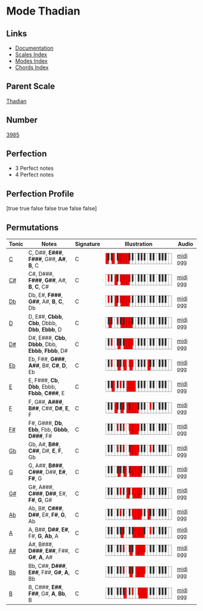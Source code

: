 # Mode Thadian

## Links

- [Documentation](index.md)
- [Scales Index](Scales.md)
- [Modes Index](Modes.md)
- [Chords Index](Chords.md)

## Parent Scale

[Thadian](ScaleThadian.md)

## Number

[3985](https://ianring.com/musictheory/scales/3985)

## Perfection

- 3 Perfect notes
- 4 Perfect notes

## Perfection Profile

[true true false false true false false]

## Permutations

| Tonic | Notes | Signature | Illustration | Audio |
|-------|-------|-----------|--------------|-------|
| [C](ModeCNaturalThadian.md) | C, D##, **E###**, **F###**, G##, **A#**, **B**, C | C | ![CNaturalThadian](ModeCNaturalThadian.png) | [midi](ModeCNaturalThadian.mid) [ogg](ModeCNaturalThadian.ogg) |
| [C#](ModeCSharpThadian.md) | C#, D###, **F###**, **G##**, A#, **B**, **C**, C# | C | ![CSharpThadian](ModeCSharpThadian.png) | [midi](ModeCSharpThadian.mid) [ogg](ModeCSharpThadian.ogg) |
| [Db](ModeDFlatThadian.md) | Db, E#, **F###**, **G##**, A#, **B**, **C**, Db | C | ![DFlatThadian](ModeDFlatThadian.png) | [midi](ModeDFlatThadian.mid) [ogg](ModeDFlatThadian.ogg) |
| [D](ModeDNaturalThadian.md) | D, E##, **Cbbb**, **Cbb**, Dbbb, **Dbb**, **Ebbb**, D | C | ![DNaturalThadian](ModeDNaturalThadian.png) | [midi](ModeDNaturalThadian.mid) [ogg](ModeDNaturalThadian.ogg) |
| [D#](ModeDSharpThadian.md) | D#, E###, **Cbb**, **Dbbb**, Dbb, **Ebbb**, **Fbbb**, D# | C | ![DSharpThadian](ModeDSharpThadian.png) | [midi](ModeDSharpThadian.mid) [ogg](ModeDSharpThadian.ogg) |
| [Eb](ModeEFlatThadian.md) | Eb, F##, **G###**, **A##**, B#, **C#**, **D**, Eb | C | ![EFlatThadian](ModeEFlatThadian.png) | [midi](ModeEFlatThadian.mid) [ogg](ModeEFlatThadian.ogg) |
| [E](ModeENaturalThadian.md) | E, F###, **Cb**, **Dbb**, Ebbb, **Fbbb**, **C###**, E | C | ![ENaturalThadian](ModeENaturalThadian.png) | [midi](ModeENaturalThadian.mid) [ogg](ModeENaturalThadian.ogg) |
| [F](ModeFNaturalThadian.md) | F, G##, **A###**, **B##**, C##, **D#**, **E**, F | C | ![FNaturalThadian](ModeFNaturalThadian.png) | [midi](ModeFNaturalThadian.mid) [ogg](ModeFNaturalThadian.ogg) |
| [F#](ModeFSharpThadian.md) | F#, G###, **Db**, **Ebb**, Fbb, **Gbbb**, **D###**, F# | C | ![FSharpThadian](ModeFSharpThadian.png) | [midi](ModeFSharpThadian.mid) [ogg](ModeFSharpThadian.ogg) |
| [Gb](ModeGFlatThadian.md) | Gb, A#, **B##**, **C##**, D#, **E**, **F**, Gb | C | ![GFlatThadian](ModeGFlatThadian.png) | [midi](ModeGFlatThadian.mid) [ogg](ModeGFlatThadian.ogg) |
| [G](ModeGNaturalThadian.md) | G, A##, **B###**, **C###**, D##, **E#**, **F#**, G | C | ![GNaturalThadian](ModeGNaturalThadian.png) | [midi](ModeGNaturalThadian.mid) [ogg](ModeGNaturalThadian.ogg) |
| [G#](ModeGSharpThadian.md) | G#, A###, **C###**, **D##**, E#, **F#**, **G**, G# | C | ![GSharpThadian](ModeGSharpThadian.png) | [midi](ModeGSharpThadian.mid) [ogg](ModeGSharpThadian.ogg) |
| [Ab](ModeAFlatThadian.md) | Ab, B#, **C###**, **D##**, E#, **F#**, **G**, Ab | C | ![AFlatThadian](ModeAFlatThadian.png) | [midi](ModeAFlatThadian.mid) [ogg](ModeAFlatThadian.ogg) |
| [A](ModeANaturalThadian.md) | A, B##, **D##**, **E#**, F#, **G**, **Ab**, A | C | ![ANaturalThadian](ModeANaturalThadian.png) | [midi](ModeANaturalThadian.mid) [ogg](ModeANaturalThadian.ogg) |
| [A#](ModeASharpThadian.md) | A#, B###, **D###**, **E##**, F##, **G#**, **A**, A# | C | ![ASharpThadian](ModeASharpThadian.png) | [midi](ModeASharpThadian.mid) [ogg](ModeASharpThadian.ogg) |
| [Bb](ModeBFlatThadian.md) | Bb, C##, **D###**, **E##**, F##, **G#**, **A**, Bb | C | ![BFlatThadian](ModeBFlatThadian.png) | [midi](ModeBFlatThadian.mid) [ogg](ModeBFlatThadian.ogg) |
| [B](ModeBNaturalThadian.md) | B, C###, **E##**, **F##**, G#, **A**, **Bb**, B | C | ![BNaturalThadian](ModeBNaturalThadian.png) | [midi](ModeBNaturalThadian.mid) [ogg](ModeBNaturalThadian.ogg) |
